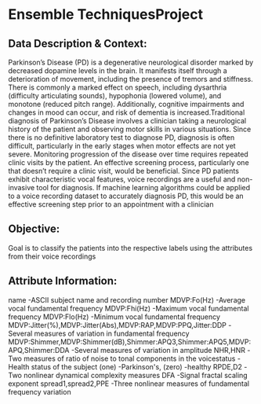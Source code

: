 # Ensemble TechniquesProject
## Data Description & Context: 
Parkinson’s Disease (PD) is a degenerative neurological disorder marked by decreased dopamine levels in the brain. It manifests itself through a deterioration of movement, including the presence of tremors and stiffness. There is commonly a marked effect on speech, including dysarthria (difficulty articulating sounds), hypophonia (lowered volume), and monotone (reduced pitch range). Additionally, cognitive impairments and changes in mood can occur, and risk of dementia is increased.Traditional diagnosis of Parkinson’s Disease involves a clinician taking a neurological history of the patient and observing motor skills in various situations. Since there is no definitive laboratory test to diagnose PD, diagnosis is often difficult, particularly in the early stages when motor effects are not yet severe. Monitoring progression of the disease over time requires repeated clinic visits by the patient. An effective screening process, particularly one that doesn’t require a clinic visit, would be beneficial. Since PD patients exhibit characteristic vocal features, voice recordings are a useful and non-invasive tool for diagnosis. If machine learning algorithms could be applied to a voice recording dataset to accurately diagnosis PD, this would be an effective screening step prior to an appointment with a clinician
## Objective:
Goal is to classify the patients into the respective labels using the attributes from their voice recordings

## Attribute Information:
name -ASCII subject name and recording number
MDVP:Fo(Hz) -Average vocal fundamental frequency
MDVP:Fhi(Hz) -Maximum vocal fundamental frequency
MDVP:Flo(Hz) -Minimum vocal fundamental frequency
MDVP:Jitter(%),MDVP:Jitter(Abs),MDVP:RAP,MDVP:PPQ,Jitter:DDP -Several measures of variation in fundamental frequency
MDVP:Shimmer,MDVP:Shimmer(dB),Shimmer:APQ3,Shimmer:APQ5,MDVP:APQ,Shimmer:DDA -Several measures of variation in amplitude
NHR,HNR -Two measures of ratio of noise to tonal components in the voicestatus -Health status of the subject (one) -Parkinson's, (zero) -healthy
RPDE,D2 -Two nonlinear dynamical complexity measures
DFA -Signal fractal scaling exponent
spread1,spread2,PPE -Three nonlinear measures of fundamental frequency variation
